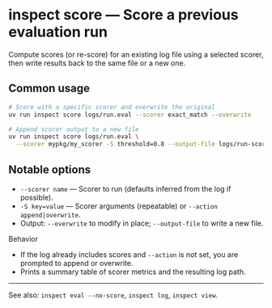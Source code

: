 # inspect score — Score a previous evaluation run

Compute scores (or re-score) for an existing log file using a selected scorer, then write results back to the same file or a new one.

## Common usage

```bash
# Score with a specific scorer and overwrite the original
uv run inspect score logs/run.eval --scorer exact_match --overwrite

# Append scorer output to a new file
uv run inspect score logs/run.eval \
  --scorer mypkg/my_scorer -S threshold=0.8 --output-file logs/run-scored.eval
```

## Notable options

- `--scorer name` — Scorer to run (defaults inferred from the log if possible).
- `-S key=value` — Scorer arguments (repeatable) or `--action append|overwrite`.
- Output: `--overwrite` to modify in place; `--output-file` to write a new file.

Behavior
- If the log already includes scores and `--action` is not set, you are prompted to append or overwrite.
- Prints a summary table of scorer metrics and the resulting log path.

---

See also: `inspect eval --no-score`, `inspect log`, `inspect view`.

